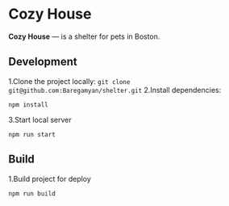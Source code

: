 # Cozy House
**Cozy House** — is a shelter for pets in Boston.

## Development
1.Clone the project locally: `git clone git@github.com:Baregamyan/shelter.git`
2.Install dependencies:
```nodejs
npm install
```
3.Start local server
```nodejs
npm run start
```

## Build
1.Build project for deploy
```nodejs
npm run build
```
